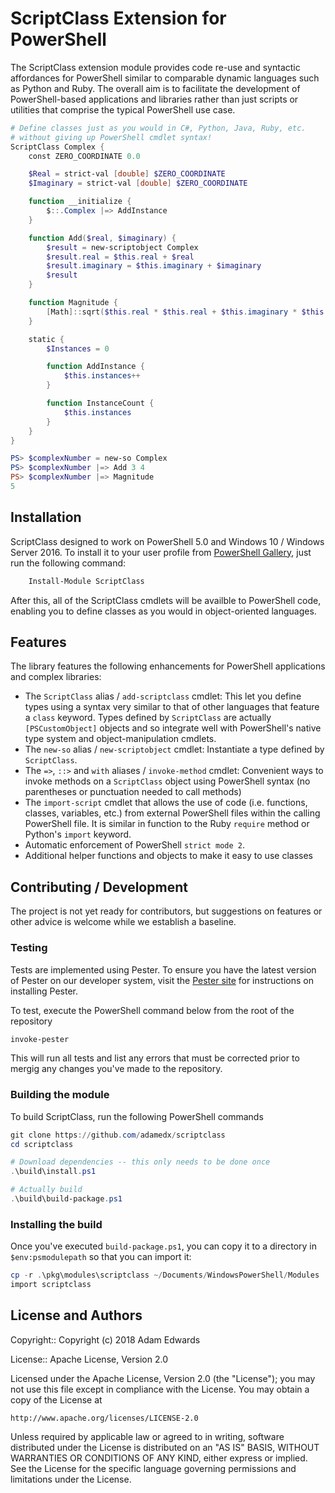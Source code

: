 ScriptClass Extension for PowerShell
====================================
The ScriptClass extension module provides code re-use and syntactic affordances for PowerShell similar to comparable dynamic languages such as Python and Ruby. The overall aim is to facilitate the development of PowerShell-based applications and libraries rather than just scripts or utilities that comprise the typical PowerShell use case.

```powershell
# Define classes just as you would in C#, Python, Java, Ruby, etc.
# without giving up PowerShell cmdlet syntax!
ScriptClass Complex {
    const ZERO_COORDINATE 0.0

    $Real = strict-val [double] $ZERO_COORDINATE
    $Imaginary = strict-val [double] $ZERO_COORDINATE

    function __initialize {
        $::.Complex |=> AddInstance
    }

    function Add($real, $imaginary) {
        $result = new-scriptobject Complex
        $result.real = $this.real + $real
        $result.imaginary = $this.imaginary + $imaginary
        $result
    }

    function Magnitude {
        [Math]::sqrt($this.real * $this.real + $this.imaginary * $this.imaginary)
    }

    static {
        $Instances = 0

        function AddInstance {
            $this.instances++
        }

        function InstanceCount {
            $this.instances
        }
    }
}

PS> $complexNumber = new-so Complex
PS> $complexNumber |=> Add 3 4
PS> $complexNumber |=> Magnitude
5
```


## Installation

ScriptClass designed to work on PowerShell 5.0 and Windows 10 / Windows Server 2016. To install it to your user profile from [PowerShell Gallery](https://www.powershellgallery.com/), just run the following command:

```powershell
    Install-Module ScriptClass
```

After this, all of the ScriptClass cmdlets will be availble to PowerShell code, enabling you to define classes as you would in object-oriented languages.

## Features
The library features the following enhancements for PowerShell applications and complex libraries:

* The `ScriptClass` alias / `add-scriptclass` cmdlet: This let you define types using a syntax very similar to that of other languages that feature a `class` keyword. Types defined by `ScriptClass` are actually `[PSCustomObject]` objects and so integrate well with PowerShell's native type system and object-manipulation cmdlets.
* The `new-so` alias / `new-scriptobject` cmdlet: Instantiate a type defined by `ScriptClass`.
* The `=>`, `::>` and `with` aliases / `invoke-method` cmdlet: Convenient ways to invoke methods on a `ScriptClass` object using PowerShell syntax (no parentheses or punctuation needed to call methods)
* The `import-script` cmdlet that allows the use of code (i.e. functions, classes, variables, etc.) from external PowerShell files within the calling PowerShell file. It is similar in function to the Ruby `require` method or Python's `import` keyword.
* Automatic enforcement of PowerShell `strict mode 2`.
* Additional helper functions and objects to make it easy to use classes

## Contributing / Development
The project is not yet ready for contributors, but suggestions on features or other advice is welcome while we establish a baseline.

### Testing

Tests are implemented using Pester. To ensure you have the latest version of Pester on our developer system, visit the [Pester site](https://github.com/pester/Pester) for instructions on installing Pester.

To test, execute the PowerShell command below from the root of the repository

```powershell
invoke-pester
```

This will run all tests and list any errors that must be corrected prior to mergig any changes you've made to the repository.

### Building the module

To build ScriptClass, run the following PowerShell commands

```powershell
git clone https://github.com/adamedx/scriptclass
cd scriptclass

# Download dependencies -- this only needs to be done once
.\build\install.ps1

# Actually build
.\build\build-package.ps1
```

### Installing the build

Once you've executed `build-package.ps1`, you can copy it to a directory in `$env:psmodulepath` so that you can import it:

```powershell
cp -r .\pkg\modules\scriptclass ~/Documents/WindowsPowerShell/Modules
import scriptclass
```

License and Authors
-------------------
Copyright:: Copyright (c) 2018 Adam Edwards

License:: Apache License, Version 2.0

Licensed under the Apache License, Version 2.0 (the "License");
you may not use this file except in compliance with the License.
You may obtain a copy of the License at

    http://www.apache.org/licenses/LICENSE-2.0

Unless required by applicable law or agreed to in writing, software
distributed under the License is distributed on an "AS IS" BASIS,
WITHOUT WARRANTIES OR CONDITIONS OF ANY KIND, either express or implied.
See the License for the specific language governing permissions and
limitations under the License.

